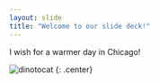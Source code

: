 ```yaml
---
layout: slide
title: "Welcome to our slide deck!"
---
```


I wish for a warmer day in Chicago!

![dinotocat](https://octodex.github.com/images/dinotocat.png)
{: .center}
